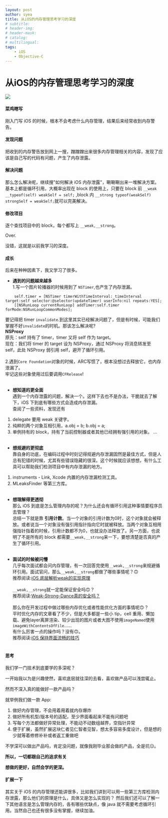 ```yaml
---
layout: post
author: syea
title: 从iOS的内存管理思考学习的深度
# subtitle:
# header-img: 
# header-mask:  
# catalog: 
# multilingual: 
tags:
    - iOS
    - Objective-C
---
```


# 从iOS的内存管理思考学习的深度

![](http://owlvwomsh.bkt.clouddn.com/381527146670_.pic_hd.jpg)

#### 菜鸡瞎写
刚入门写 iOS 的时候，根本不会考虑什么内存管理，结果后来经常收到内存警告。

#### 发现问题
把收到的内存警告放到网上一搜，蹭蹭蹭出来很多内存管理相关的内容，发现了应该是自己写的代码有问题，产生了内存泄露。

#### 解决问题
那么怎么解决呢，继续搜"如何解决 iOS 内存泄露"，唰唰唰出来一堆解决方案。基本上都是循环引用，大概率出现在 block 的使用上，只要在 block 前 `__weak __typeof(self) weakSelf = self;` ,block 内 `__strong typeof(weakSelf) strongSelf = weakSelf;`就可以完美解决。

#### 修改项目
逐个查找项目中的 block，每个都写上 `__weak,__strong`。

Over.

没错，这就是以前我学习的深度。

#### 成长

后来在种种因素下，我又学习了很多。

* **遇到的问题越来越多**<br>
1.写一个图片轮播器的时候用到了 `NSTimer`,也产生了内存泄漏。
```
    self.timer = [NSTimer timerWithTimeInterval:_timeInterval target:self selector:@selector(updateTimer) userInfo:nil repeats:YES];
    [[NSRunLoop currentRunLoop] addTimer:self.timer forMode:NSRunLoopCommonModes];
```
要记得把 timer `invalidate`.到这里其实已经解决问题了，但是有时候，可能我们掌握不好`invalidate`的时机。那该怎么解决呢?<br>
**NSProxy**<br>
原先：self 持有了 timer，timer 又将 self 作为 target。<br>
现在：我们将 timer 的 target 设为 NSProxy，通过 NSProxy 将消息转发至 self，此处 NSProxy 弱引用 self，避开了循环引用。<br><br>
2.遇到`Core Foundation`对象的时候，ARC写惯了，根本没想过去释放它，也内存泄漏了。<br>
牢记这些对象使用过后要调用`CFRelease`!<br><br>

* **想知道的更全面**<br>
遇到一个内存泄露的问题，解决一个。这样下去也不是办法，干脆就去了解下，iOS 下到底有哪些方式会造成内存泄漏。<br>
查阅了一些资料，发现还有 
1. delegate 要用 weak 关键字。
2. 纯粹的两个对象互相引用，a.obj = b; b.obj = a;<br>
3. 单例持有的 block，持有了当前控制器或者其他已经拥有强引用的对象。
...<br><br>

* **想规避的更彻底**<br>
靠自身的功底，在编码过程中时刻记得规避内存泄漏固然是最佳方式，但是人总有犯错的时候，尤其有些错误隐藏的很深。这个时候就应该想想，有什么工具可以帮助我们检测项目中有内存泄漏的地方。<br>
1. instruments - Link, Xcode 内置的内存泄漏检测工具。
2. MLeaksFinder 等第三方库。<br><br>

* **想理解得更透彻**<br>
那么 iOS 到底是怎么管理内存的呢？为什么还会有循环引用这种事情要程序员去管理？<br>
总结一下就是靠 **引用计数**。当一个对象的引用计数为0时，这个对象就会被释放。或者说当一个对象没有强引用指针指向它时就被释放。当两个对象互相用强指针指着的时候，引用计数都不为0，也就没办法释放了。另一方面，也说明了不是所有的 block 都需要`__weak,__strong`来一下，要想清楚是否真的产生了循环引用。<br><br>

* **面试的时候被问懵**<br>
几乎每次面试都会问内存管理，有一次回答完使用`__weak,__strong`来规避循环引用。面试官问，那么`__weak,__strong`都做了哪些事情呢？🙃<br>
推荐阅读:[iOS 底层解析weak的实现原理](https://www.jianshu.com/p/13c4fb1cedea)<br><br>
`__weak,__strong`就一定能保证安全吗🙃？<br>
推荐阅读:[Weak-Strong-Dance真的安全吗？](https://www.jianshu.com/p/737999a30544)<br><br>
那么你在开发过程中做过哪些内存优化或者性能优化方面的事情呢🙃？<br>
平时优化内存的文章看了不少，但是大多都是一些小 tip，cell 重用、懒加载、避免layer离屏渲染、较少出现的图片或者大图不使用`imageNamed`使用`imageWithContentsOfFile`......<br>
有什么厉害一点的操作吗？没有🙃。<br>
推荐阅读:[iOS 保持界面流畅的技巧](https://blog.ibireme.com/2015/11/12/smooth_user_interfaces_for_ios/)<br><br>

#### 思考
我们学一门技术到底要学的多深呢？<br>

一开始我以为是兴趣使然，喜欢底层就往深的去看，喜欢做产品可以浅尝辄止。<br>

然而不深入真的能做好一款产品吗？<br>

就举例我们做一款 App:<br>
1. 做好内存管理，不会用着用着就内存爆炸
2. 做好所有机型/版本号的适配，至少界面看起来不能有问题吧
3. 写每个方法都做好异常处理，不能动不动数组越界，空指针异常
4. 便于扩展，虽然扩展这块仁者见仁智者见智，想太多容易多度设计，但是想的少就等着修修补补或者返工重做吧

不学深可以做出产品吗，肯定没问题，就像我刚毕业那会做的产品，全是坑😑。

**所以，一切都跟自己的追求有关**

**想做的更好，自然会学的更深。**

#### 扩展一下
其实关于 iOS 的内存管理还能讲很多，比如我们讲到可以用一些第三方库检测内存泄露，那么他们的原理是什么，具体又是怎么实现的？
然后我们还可以了解一下其他语言是怎么管理内存的，各有哪些优缺点，像 java 就不需要考虑循环引用。当然自己也还有很多没有掌握，继续加油。


